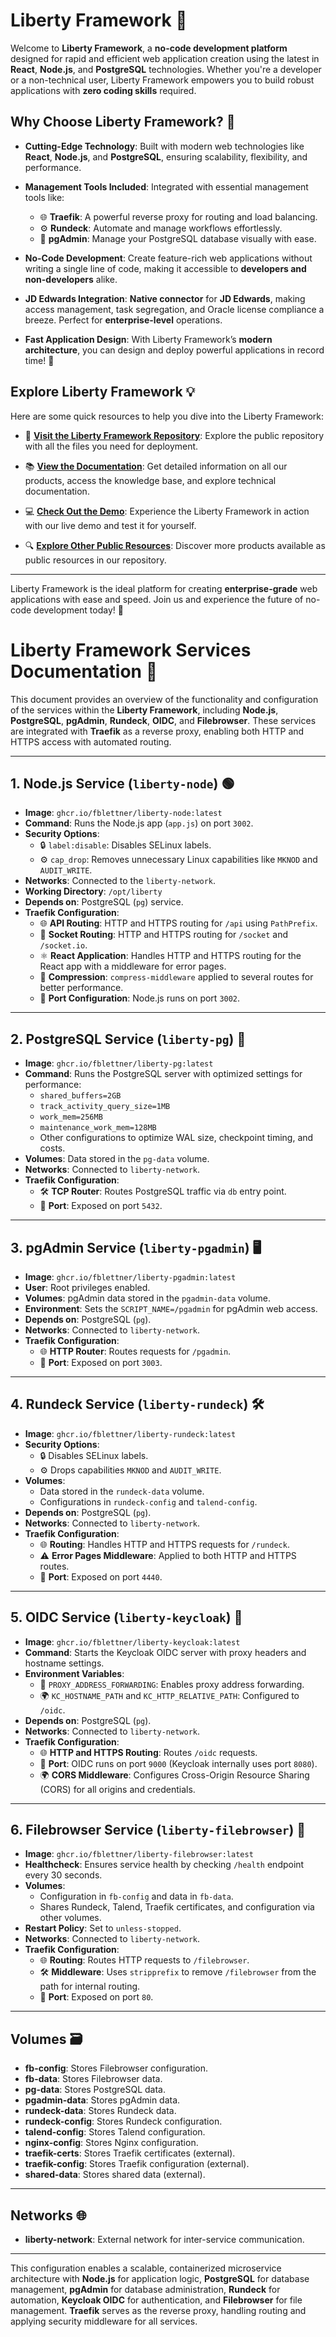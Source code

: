 # Liberty Framework 🚀

Welcome to **Liberty Framework**, a **no-code development platform** designed for rapid and efficient web application creation using the latest in **React**, **Node.js**, and **PostgreSQL** technologies. Whether you're a developer or a non-technical user, Liberty Framework empowers you to build robust applications with **zero coding skills** required.

## Why Choose Liberty Framework? 🤔

- **Cutting-Edge Technology**: Built with modern web technologies like **React**, **Node.js**, and **PostgreSQL**, ensuring scalability, flexibility, and performance.
  
- **Management Tools Included**: Integrated with essential management tools like:
  - 🌐 **Traefik**: A powerful reverse proxy for routing and load balancing.
  - ⚙️ **Rundeck**: Automate and manage workflows effortlessly.
  - 🐘 **pgAdmin**: Manage your PostgreSQL database visually with ease.
  
- **No-Code Development**: Create feature-rich web applications without writing a single line of code, making it accessible to **developers and non-developers** alike.

- **JD Edwards Integration**: **Native connector** for **JD Edwards**, making access management, task segregation, and Oracle license compliance a breeze. Perfect for **enterprise-level** operations.

- **Fast Application Design**: With Liberty Framework’s **modern architecture**, you can design and deploy powerful applications in record time! 🚀

## Explore Liberty Framework 💡

Here are some quick resources to help you dive into the Liberty Framework:

- 🔗 **[Visit the Liberty Framework Repository](https://github.com/fblettner/liberty-public)**: Explore the public repository with all the files you need for deployment.
  
- 📚 **[View the Documentation](https://docs.nomana-it.fr/)**: Get detailed information on all our products, access the knowledge base, and explore technical documentation.
  
- 💻 **[Check Out the Demo](https://liberty.nomana-it.fr/)**: Experience the Liberty Framework in action with our live demo and test it for yourself.

- 🔍 **[Explore Other Public Resources](https://github.com/fblettner)**: Discover more products available as public resources in our repository.

---

Liberty Framework is the ideal platform for creating **enterprise-grade** web applications with ease and speed. Join us and experience the future of no-code development today! 🌟

# Liberty Framework Services Documentation 🚀

This document provides an overview of the functionality and configuration of the services within the **Liberty Framework**, including **Node.js**, **PostgreSQL**, **pgAdmin**, **Rundeck**, **OIDC**, and **Filebrowser**. These services are integrated with **Traefik** as a reverse proxy, enabling both HTTP and HTTPS access with automated routing. 

---

## 1. **Node.js Service (`liberty-node`)** 🟢

- **Image**: `ghcr.io/fblettner/liberty-node:latest`
- **Command**: Runs the Node.js app (`app.js`) on port `3002`.
- **Security Options**: 
  - 🔒 `label:disable`: Disables SELinux labels.
  - ⚙️ `cap_drop`: Removes unnecessary Linux capabilities like `MKNOD` and `AUDIT_WRITE`.
- **Networks**: Connected to the `liberty-network`.
- **Working Directory**: `/opt/liberty`
- **Depends on**: PostgreSQL (`pg`) service.
- **Traefik Configuration**:
  - 🌐 **API Routing**: HTTP and HTTPS routing for `/api` using `PathPrefix`.
  - 📡 **Socket Routing**: HTTP and HTTPS routing for `/socket` and `/socket.io`.
  - ⚛️ **React Application**: Handles HTTP and HTTPS routing for the React app with a middleware for error pages.
  - 🚀 **Compression**: `compress-middleware` applied to several routes for better performance.
  - 🔌 **Port Configuration**: Node.js runs on port `3002`.

---

## 2. **PostgreSQL Service (`liberty-pg`)** 🐘

- **Image**: `ghcr.io/fblettner/liberty-pg:latest`
- **Command**: Runs the PostgreSQL server with optimized settings for performance:
  - `shared_buffers=2GB`
  - `track_activity_query_size=1MB`
  - `work_mem=256MB`
  - `maintenance_work_mem=128MB`
  - Other configurations to optimize WAL size, checkpoint timing, and costs.
- **Volumes**: Data stored in the `pg-data` volume.
- **Networks**: Connected to `liberty-network`.
- **Traefik Configuration**:
  - 🛠️ **TCP Router**: Routes PostgreSQL traffic via `db` entry point.
  - 🔌 **Port**: Exposed on port `5432`.

---

## 3. **pgAdmin Service (`liberty-pgadmin`)** 🖥️

- **Image**: `ghcr.io/fblettner/liberty-pgadmin:latest`
- **User**: Root privileges enabled.
- **Volumes**: pgAdmin data stored in the `pgadmin-data` volume.
- **Environment**: Sets the `SCRIPT_NAME=/pgadmin` for pgAdmin web access.
- **Depends on**: PostgreSQL (`pg`).
- **Networks**: Connected to `liberty-network`.
- **Traefik Configuration**:
  - 🌐 **HTTP Router**: Routes requests for `/pgadmin`.
  - 🔌 **Port**: Exposed on port `3003`.

---

## 4. **Rundeck Service (`liberty-rundeck`)** 🛠️

- **Image**: `ghcr.io/fblettner/liberty-rundeck:latest`
- **Security Options**:
  - 🔒 Disables SELinux labels.
  - ⚙️ Drops capabilities `MKNOD` and `AUDIT_WRITE`.
- **Volumes**: 
  - Data stored in the `rundeck-data` volume.
  - Configurations in `rundeck-config` and `talend-config`.
- **Depends on**: PostgreSQL (`pg`).
- **Networks**: Connected to `liberty-network`.
- **Traefik Configuration**:
  - 🌐 **Routing**: Handles HTTP and HTTPS requests for `/rundeck`.
  - ⚠️ **Error Pages Middleware**: Applied to both HTTP and HTTPS routes.
  - 🔌 **Port**: Exposed on port `4440`.

---

## 5. **OIDC Service (`liberty-keycloak`)** 🔐

- **Image**: `ghcr.io/fblettner/liberty-keycloak:latest`
- **Command**: Starts the Keycloak OIDC server with proxy headers and hostname settings.
- **Environment Variables**:
  - 🔄 `PROXY_ADDRESS_FORWARDING`: Enables proxy address forwarding.
  - 🌍 `KC_HOSTNAME_PATH` and `KC_HTTP_RELATIVE_PATH`: Configured to `/oidc`.
- **Depends on**: PostgreSQL (`pg`).
- **Networks**: Connected to `liberty-network`.
- **Traefik Configuration**:
  - 🌐 **HTTP and HTTPS Routing**: Routes `/oidc` requests.
  - 🔌 **Port**: OIDC runs on port `9000` (Keycloak internally uses port `8080`).
  - 🌍 **CORS Middleware**: Configures Cross-Origin Resource Sharing (CORS) for all origins and credentials.

---

## 6. **Filebrowser Service (`liberty-filebrowser`)** 📂

- **Image**: `ghcr.io/fblettner/liberty-filebrowser:latest`
- **Healthcheck**: Ensures service health by checking `/health` endpoint every 30 seconds.
- **Volumes**: 
  - Configuration in `fb-config` and data in `fb-data`.
  - Shares Rundeck, Talend, Traefik certificates, and configuration via other volumes.
- **Restart Policy**: Set to `unless-stopped`.
- **Networks**: Connected to `liberty-network`.
- **Traefik Configuration**:
  - 🌐 **Routing**: Routes HTTP requests to `/filebrowser`.
  - 🛠️ **Middleware**: Uses `stripprefix` to remove `/filebrowser` from the path for internal routing.
  - 🔌 **Port**: Exposed on port `80`.

---

## Volumes 🗃️

- **fb-config**: Stores Filebrowser configuration.
- **fb-data**: Stores Filebrowser data.
- **pg-data**: Stores PostgreSQL data.
- **pgadmin-data**: Stores pgAdmin data.
- **rundeck-data**: Stores Rundeck data.
- **rundeck-config**: Stores Rundeck configuration.
- **talend-config**: Stores Talend configuration.
- **nginx-config**: Stores Nginx configuration.
- **traefik-certs**: Stores Traefik certificates (external).
- **traefik-config**: Stores Traefik configuration (external).
- **shared-data**: Stores shared data (external).

---

## Networks 🌐

- **liberty-network**: External network for inter-service communication.

---

This configuration enables a scalable, containerized microservice architecture with **Node.js** for application logic, **PostgreSQL** for database management, **pgAdmin** for database administration, **Rundeck** for automation, **Keycloak OIDC** for authentication, and **Filebrowser** for file management. **Traefik** serves as the reverse proxy, handling routing and applying security middleware for all services.